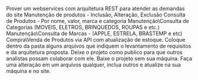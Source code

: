 Prover um webservices com arquitetura REST para atender as demandas do site
Manutenção de produtos - Inclusão, Alteração, Exclusão
Consulta de Produtos - Por nome, valor, marca e categoria
Manutenção\Consulta de Categorias (MOVEIS, ELETROS, BRINQUEDOS, ROUPAS e etc.)
Manutenção\Consulta de Marcas - (APPLE, ESTRELA, BRASTEMP e etc)
Compra\Venda de Produtos via API com atualização de estoque.
Coloque dentro da pasta alguns arquivos que indiquem o levantamento de requisitos e da arquitetura proposta.
Deixe o projeto como publico para que outros analistas possam colaborar com ele.
Baixe o projeto sem sua máquina. Faça uma alteração em um arquivos qualquer, inclua outros e atualize na sua máquina e no site.
